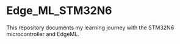 # Edge_ML_STM32N6
This repository documents my learning journey with the STM32N6 microcontroller and EdgeML.
